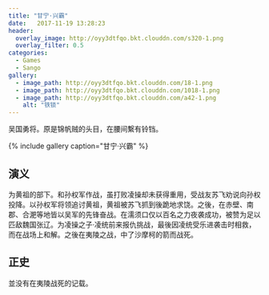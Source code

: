 ```yaml
---
title: "甘宁·兴霸"
date:   2017-11-19 13:28:23
header:
  overlay_image: http://oyy3dtfqo.bkt.clouddn.com/s320-1.png
  overlay_filter: 0.5
categories:
  - Games
  - Sango
gallery:
  - image_path: http://oyy3dtfqo.bkt.clouddn.com/18-1.png
  - image_path: http://oyy3dtfqo.bkt.clouddn.com/1018-1.png
  - image_path: http://oyy3dtfqo.bkt.clouddn.com/a42-1.png
    alt: "铁锁"
---
```


吴国勇将。原是锦帆贼的头目，在腰间繫有铃铛。

{% include gallery caption="甘宁·兴霸" %}

## 演义

为黄祖的部下。和孙权军作战，虽打败凌操却未获得重用，受战友苏飞劝说向孙权投降。以孙权军将领追讨黄祖，黄祖被苏飞抓到後跪地求饶。之後，在赤壁、南郡、合淝等地皆以吴军的先锋奋战。在濡须口仅以百名之力夜袭成功，被赞为足以匹敌魏国张辽。为凌操之子·凌统前来报仇挑战，最後因凌统受乐进袭击时相救，而在战场上和解。之後在夷陵之战，中了沙摩柯的箭而战死。

## 正史

並没有在夷陵战死的记载。